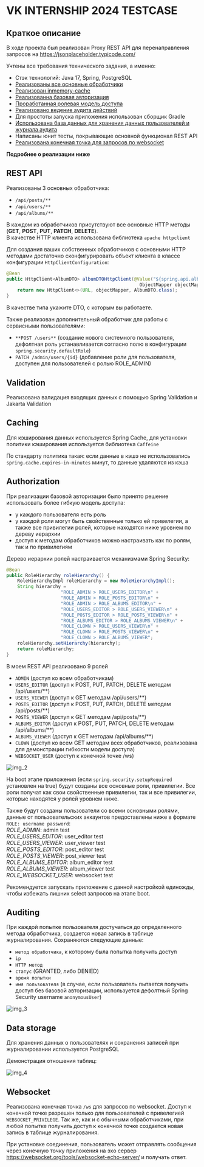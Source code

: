 # VK INTERNSHIP 2024 TESTCASE
## Краткое описание
В ходе проекта был реализован Proxy REST API для перенаправления запросов на https://jsonplaceholder.typicode.com/

Учтены все требования технического задания, а именно:
- Стэк технологий: Java 17, Spring, PostgreSQL
- [Реализованы все основные обработчики](#rest-api)
- [Реализован inmemory-cache](#caching)
- [Реализованна базовая авторизация](#authorization)
- [Проработанная ролевая модель доступа](#authorization)
- [Реализовано ведение аудита действий](#auditing)
- Для простоты запуска приложения использован сборщик Gradle
- [Использована база данных для хранения данных пользователей и журнала аудита](#data-storage)
- Написаны юнит тесты, покрывающие основной функционал REST API
- [Реализована конечная точка для запросов по websocket](#websocket)

**Подробнее о реализации ниже**

## REST API
Реализованы 3 основных обработчика:
- `/api/posts/**`
- `/api/users/**`
- `/api/albums/**`

В каждом из обработчиков присутствуют все основные HTTP методы (**GET**, **POST**, **PUT**, **PATCH**, **DELETE**). <br>
В качестве HTTP клиента использована библиотека `apache httpclient`

Для создания ваших собственных обработчиков с основными HTTP методами 
достаточно сконфигурировать объект клиента в классе конфигурации `HttpClientConfiguration`:
```` java
@Bean
public HttpClient<AlbumDTO> albumDTOHttpClient(@Value("${spring.api.albums.url}") String URL,
                                                 ObjectMapper objectMapper) {
    return new HttpClient<>(URL, objectMapper, AlbumDTO.class);
}
````

В качестве типа укажите DTO, с которым вы работаете.

Также реализован дополнительный обработчик для работы с сервисными пользователями:
- `**POST /users**` (создание нового системного пользователя, дефолтная роль устанавливается согласно полю в конфигурации `spring.security.defaultRole`)
- `PATCH /admin/users/{id}` (добавление роли для пользователя, доступен для пользователей с ролью ROLE_ADMIN)

## Validation
Реализована валидация входящих данных с помощью Spring Validation и Jakarta Validation

## Caching
Для кэширования данных используется Spring Cache, для установки политики кэширования используется библиотека `Caffeine`

По стандарту политика такая: если данные в кэшэ не использовались `spring.cache.expires-in-minutes` минут, то данные удаляются из кэша

## Authorization
При реализации базовой авторизации было принято решение использовать более гибкую модель доступа:
- у каждого пользователя есть роль
- у каждой роли могут быть свойственные только ей привелегии, а также все привилегии ролей, которые находятся ниже уровнем по дереву иерархии
- доступ к методам обработчиков можно настраивать как по ролям, так и по привилегиям

Дерево иерархии ролей настраивается механизмами Spring Security:
``` java
@Bean
public RoleHierarchy roleHierarchy() {
    RoleHierarchyImpl roleHierarchy = new RoleHierarchyImpl();
    String hierarchy =
                    "ROLE_ADMIN > ROLE_USERS_EDITOR\n" +
                    "ROLE_ADMIN > ROLE_POSTS_EDITOR\n" +
                    "ROLE_ADMIN > ROLE_ALBUMS_EDITOR\n" +
                    "ROLE_USERS_EDITOR > ROLE_USERS_VIEWER\n" +
                    "ROLE_POSTS_EDITOR > ROLE_POSTS_VIEWER\n" +
                    "ROLE_ALBUMS_EDITOR > ROLE_ALBUMS_VIEWER\n" +
                    "ROLE_CLOWN > ROLE_USERS_VIEWER\n" +
                    "ROLE_CLOWN > ROLE_POSTS_VIEWER\n" +
                    "ROLE_CLOWN > ROLE_ALBUMS_VIEWER";
    roleHierarchy.setHierarchy(hierarchy);
    return roleHierarchy;
}
```

В моем REST API реализовано 9 ролей
- `ADMIN` (доступ ко всем обработчикам)
- `USERS_EDITOR` (доступ к POST, PUT, PATCH, DELETE методам /api/users/**)
- `USERS_VIEWER` (доступ к GET методам /api/users/**)
- `POSTS_EDITOR` (доступ к POST, PUT, PATCH, DELETE методам /api/posts/**)
- `POSTS_VIEWER` (доступ к GET методам /api/posts/**)
- `ALBUMS_EDITOR` (доступ к POST, PUT, PATCH, DELETE методам /api/albums/**)
- `ALBUMS_VIEWER` (доступ к GET методам /api/albums/**)
- `CLOWN` (доступ ко всем GET методам всех обработчиков, реализована для демонстрации гибкости модели доступа)
- `WEBSOCKET_USER` (доступ к конечной точке /ws)

![img_2](https://github.com/igordev-afk/vk-testcase/assets/66678952/f25ed7ec-6722-4c5b-b59e-1fcd4c65e092)

На boot этапе приложения (если `spring.security.setupRequired` установлен на true) будут 
созданы все основные роли, привилегии. Все роли получат как свои свойственные привилегии, 
так и все привилегии, которые находятся у ролей уровнем ниже.

Также будут созданы пользователи со всеми основными ролями, данные от пользовательских аккаунтов предоставлены ниже в формате `ROLE: username password`:<br>
_ROLE_ADMIN_: admin test<br>
_ROLE_USERS_EDITOR_: user_editor test<br>
_ROLE_USERS_VIEWER_: user_viewer test<br>
_ROLE_POSTS_EDITOR_: post_editor test<br>
_ROLE_POSTS_VIEWER_: post_viewer test<br>
_ROLE_ALBUMS_EDITOR_: album_editor test<br>
_ROLE_ALBUMS_VIEWER_: album_viewer test<br>
_ROLE_WEBSOCKET_USER_: websocket test

Рекомендуется запускать приложение с данной настройкой единожды, чтобы избежать лишних select запросов на этапе boot.


## Auditing
При каждой попытке пользователя достучаться до определенного метода обработчика, создается новая запись в таблице журналирования.
Сохраняются следующие данные:
- `метод обработчика`, к которому была попытка получить доступ
- `ip`
- `HTTP метод`
- `статус` (GRANTED, либо DENIED)
- `время попытки`
- `имя пользователя` (в случае, если пользователь пытается получить доступ без базовой авторизации, 
используется дефолтный Spring Security username `anonymousUser`)

![img_3](https://github.com/igordev-afk/vk-testcase/assets/66678952/6a1f34af-81df-4d60-9336-13d33bb6a88a)

## Data storage
Для хранения данных о пользователях и сохранения записей при журналировании используется PostgreSQL

Демонстрация отношения таблиц:

![img_4](https://github.com/igordev-afk/vk-testcase/assets/66678952/6c7fd3bf-82d9-4897-afb2-2732092d2399)

## Websocket
Реализована конечная точка `/ws` для запросов по websocket. 
Доступ к конечной точке разрешен только для пользователей с привелегией `WEBSOCKET_PRIVILEGE`. 
Так же, как и с обычными обработчиками, при любой попытке получить доступ к конечной точке создается новая запись в таблице журналирования.

При установке соединения, пользователь может отправлять сообщения через конечную точку приложения на эхо сервер https://websocket.org/tools/websocket-echo-server/ и получать ответ.
